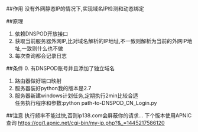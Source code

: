 ##作用
  没有外网静态IP的情况下,实现域名IP检测和动态绑定
  
##原理
1.  依赖DNSPOD开放接口
2.  获取当前服务器外网IP,比对域名解析的IP地址,不一致则解析为当前的外网IP地址,一致则什么也不做
3.  每次查询都会记录日志

##条件
  0. 有DNSPOD账号并且添加了独立域名
  1. 路由器做好端口映射
  2. 服务器装好python我的版本是2.7
  3. 服务器新建windows计划任务,定期执行2min比较合适  
  任务执行程序和参数:python  path-to-DNSPOD_CN_Login.py

##注意
执行频率不能过快,否则ip138.com会屏蔽你的请求...
下个版本使用APNIC查询
https://cgi1.apnic.net/cgi-bin/my-ip.php?&_=1445217586120
